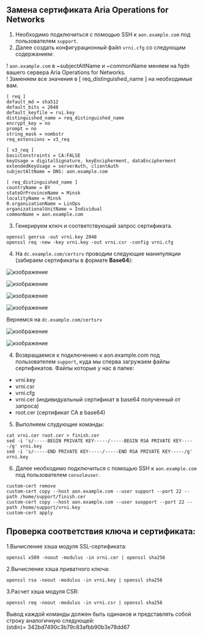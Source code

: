 ## Замена сертификата Aria Operations for Networks

1. Необходимо подключиться c помощью SSH к `aon.example.com` под пользователем `support`.
2. Далее создать конфигурационный файл `vrni.cfg` со следующим содержанием:

! `aon.example.com` в ~subjectAltName и ~commonName меняем на fqdn вашего сервера Aria Operations for Networks.     
! Заменяем все значения в [ req_distinguished_name ] на необходимые вам.
```
[ req ]
default_md = sha512
default_bits = 2048
default_keyfile = rui.key
distinguished_name = req_distinguished_name
encrypt_key = no
prompt = no
string_mask = nombstr
req_extensions = v3_req

[ v3_req ]
basicConstraints = CA:FALSE
keyUsage = digitalSignature, keyEncipherment, dataEncipherment
extendedKeyUsage = serverAuth, clientAuth
subjectAltName = DNS: aon.example.com

[ req_distinguished_name ]
countryName = BY
stateOrProvinceName = Minsk
localityName = Minsk
0.organizationName = LinOps
organizationalUnitName = Individual
commonName = aon.example.com
```
3. Генерируем ключ и соответствующий запрос сертификата.
```
openssl genrsa -out vrni.key 2048
openssl req -new -key vrni.key -out vrni.csr -config vrni.cfg
```
4. На `dc.example.com/certsrv` проводим следующие манипуляции (забираем сертификаты в формате **Base64**):

![изображение](https://github.com/linaduko/mgmt/assets/101510056/596571da-808f-4229-a867-3a3becdba00b)

![изображение](https://github.com/linaduko/mgmt/assets/101510056/3471a6bb-e92e-479e-a126-c7a4d91ce33a)

![изображение](https://github.com/linaduko/mgmt/assets/101510056/d0ad1aaf-d8e4-47b0-9084-8f2601c3a834)

![изображение](https://github.com/linaduko/mgmt/assets/101510056/68f0994d-1322-48ba-895b-5bf2ecc6667c)

Вернемся на `dc.example.com/certsrv`

![изображение](https://github.com/linaduko/mgmt/assets/101510056/9920a8f8-8630-44eb-a802-ebfacb44cfce)

![изображение](https://github.com/linaduko/mgmt/assets/101510056/4e68db87-1045-4472-aa64-84f1a2e0d422)


4. Возвращаемся к подключению к aon.example.com под пользователем `support`, куда мы сперва загружаем файлы сертификатов.
Файлы которые у нас в папке:
- vrni.key
- vrni.csr
- vrni.cfg
- vrni.cer (индивидуальный сертификат в base64 полученный от запроса)
- root.cer (сертификат CA в base64)
  
5. Выполняем слудующие команды:
```
cat vrni.cer root.cer > finish.cer
sed -i 's/-----BEGIN PRIVATE KEY-----/-----BEGIN RSA PRIVATE KEY-----/g' vrni.key
sed -i 's/-----END PRIVATE KEY-----/-----END RSA PRIVATE KEY-----/g' vrni.key
```
6. Далее необходимо подключиться c помощью SSH к `aon.example.com` под пользователем `consoleuser`.
```
custom-cert remove
custom-cert copy --host aon.example.com --user support --port 22 --path /home/support/finish.cer
custom-cert copy --host aon.example.com --user suopport --port 22 --path /home/support/vrni.key
custom-cert apply
```
## Проверка соответствия ключа и сертификата:

1.Вычисление хэша модуля SSL-сертификата: 
```
openssl x509 -noout -modulus -in vrni.cer | openssl sha256
```
2.Вычисление хэша приватного ключа:
```
openssl rsa -noout -modulus -in vrni.key | openssl sha256
```
3.Расчет хэша модуля CSR: 
```
openssl req -noout -modulus -in vrni.csr | openssl sha256
```
Вывод каждой команды должен быть одинаков и представлять собой строку аналогичную следующей:           
(stdin)= 342bd7490c3b79c83afbb90b3e78dd67
